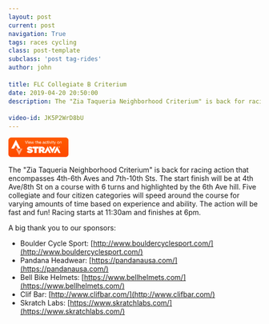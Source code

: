 ```yaml
---
layout: post
current: post
navigation: True
tags: races cycling
class: post-template
subclass: 'post tag-rides'
author: john

title: FLC Collegiate B Criterium
date: 2019-04-20 20:50:00
description: The "Zia Taqueria Neighborhood Criterium" is back for racing action that encompasses 4th-6th Aves and 7th-10th Sts. The start finish will be at 4th Ave/8th St on a course with 6 turns and highlighted by the 6th Ave hill. Five collegiate and four citizen categories will speed around the course for varying amounts of time based on experience and ability. The action will be fast and fun! Racing starts at 11:30am and finishes at 6pm.

video-id: JK5P2WrD8bU
---
```


<a href="https://www.strava.com/activities/2305631382"><img src="/assets/images/viewonstrava.png" style="width: 120px;"></a>

The "Zia Taqueria Neighborhood Criterium" is back for racing action that encompasses 4th-6th Aves and 7th-10th Sts. The start finish will be at 4th Ave/8th St on a course with 6 turns and highlighted by the 6th Ave hill. Five collegiate and four citizen categories will speed around the course for varying amounts of time based on experience and ability. The action will be fast and fun! Racing starts at 11:30am and finishes at 6pm.

A big thank you to our sponsors:
- Boulder Cycle Sport: [http://www.bouldercyclesport.com/](http://www.bouldercyclesport.com/)
- Pandana Headwear: [https://pandanausa.com/](https://pandanausa.com/)
- Bell Bike Helmets: [https://www.bellhelmets.com/](https://www.bellhelmets.com/)
- Clif Bar: [http://www.clifbar.com/](http://www.clifbar.com/)
- Skratch Labs: [https://www.skratchlabs.com/](https://www.skratchlabs.com/)